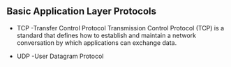 

## Basic Application Layer Protocols
- TCP -Transfer Control Protocol
Transmission Control Protocol (TCP) is a standard that defines how to establish and maintain a network conversation by which applications can exchange data.



- UDP -User Datagram Protocol

